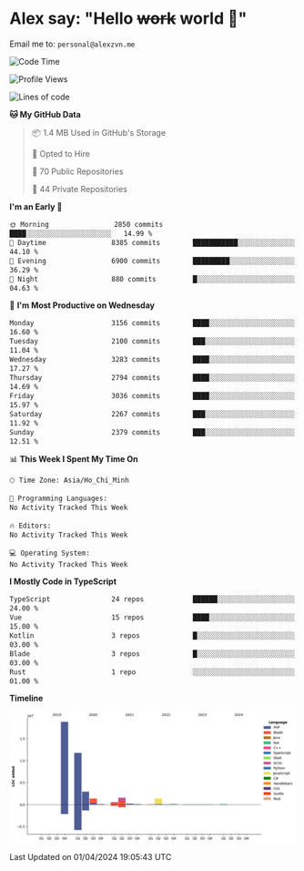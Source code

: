# Alex say: "Hello ~~work~~ world 🐾"
Email me to: `personal@alexzvn.me`

<!--START_SECTION:waka-->
![Code Time](http://img.shields.io/badge/Code%20Time-1%2C066%20hrs%2055%20mins-blue)

![Profile Views](http://img.shields.io/badge/Profile%20Views-0-blue)

![Lines of code](https://img.shields.io/badge/From%20Hello%20World%20I%27ve%20Written-38.8%20million%20lines%20of%20code-blue)

**🐱 My GitHub Data** 

> 📦 1.4 MB Used in GitHub's Storage 
 > 
> 💼 Opted to Hire
 > 
> 📜 70 Public Repositories 
 > 
> 🔑 44 Private Repositories 
 > 
**I'm an Early 🐤** 

```text
🌞 Morning                2850 commits        ████░░░░░░░░░░░░░░░░░░░░░   14.99 % 
🌆 Daytime                8385 commits        ███████████░░░░░░░░░░░░░░   44.10 % 
🌃 Evening                6900 commits        █████████░░░░░░░░░░░░░░░░   36.29 % 
🌙 Night                  880 commits         █░░░░░░░░░░░░░░░░░░░░░░░░   04.63 % 
```
📅 **I'm Most Productive on Wednesday** 

```text
Monday                   3156 commits        ████░░░░░░░░░░░░░░░░░░░░░   16.60 % 
Tuesday                  2100 commits        ███░░░░░░░░░░░░░░░░░░░░░░   11.04 % 
Wednesday                3283 commits        ████░░░░░░░░░░░░░░░░░░░░░   17.27 % 
Thursday                 2794 commits        ████░░░░░░░░░░░░░░░░░░░░░   14.69 % 
Friday                   3036 commits        ████░░░░░░░░░░░░░░░░░░░░░   15.97 % 
Saturday                 2267 commits        ███░░░░░░░░░░░░░░░░░░░░░░   11.92 % 
Sunday                   2379 commits        ███░░░░░░░░░░░░░░░░░░░░░░   12.51 % 
```


📊 **This Week I Spent My Time On** 

```text
🕑︎ Time Zone: Asia/Ho_Chi_Minh

💬 Programming Languages: 
No Activity Tracked This Week

🔥 Editors: 
No Activity Tracked This Week

💻 Operating System: 
No Activity Tracked This Week
```

**I Mostly Code in TypeScript** 

```text
TypeScript               24 repos            ██████░░░░░░░░░░░░░░░░░░░   24.00 % 
Vue                      15 repos            ████░░░░░░░░░░░░░░░░░░░░░   15.00 % 
Kotlin                   3 repos             █░░░░░░░░░░░░░░░░░░░░░░░░   03.00 % 
Blade                    3 repos             █░░░░░░░░░░░░░░░░░░░░░░░░   03.00 % 
Rust                     1 repo              ░░░░░░░░░░░░░░░░░░░░░░░░░   01.00 % 
```



**Timeline**

![Lines of Code chart](https://raw.githubusercontent.com/alexzvn/alexzvn/main/assets/bar_graph.png)


 Last Updated on 01/04/2024 19:05:43 UTC
<!--END_SECTION:waka-->
